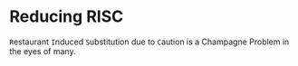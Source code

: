 # Reducing RISC

`R`estaurant `I`nduced `S`ubstitution due to `C`aution is a Champagne Problem in the eyes of many. 